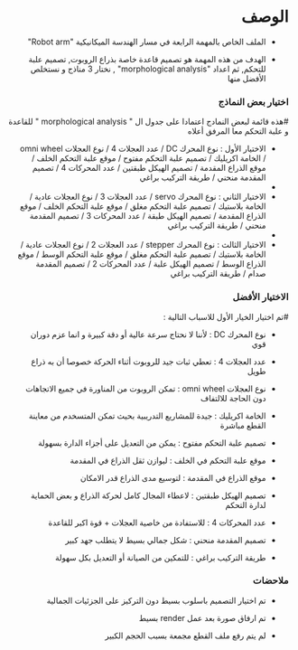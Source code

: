 
<h1 dir="rtl"> الوصف </h1>

<div dir="rtl">

- الملف الخاص بالمهمة الرابعة في مسار الهندسة الميكانيكية  "Robot arm"

- الهدف من هذه المهمة هو تصميم قاعدة خاصة بذراع الروبوت, تصميم علبة للتحكم, ثم اعداد "morphological analysis" , نختار 3 مناذج  و نستخلص الأفضل منها

</div>


<h3 dir="rtl"> اختيار بعض النماذج </h3>

<div dir="rtl">

#هذه قائمة لبعض النمادج اعتمادا على جدول ال " morphological analysis " للقاعدة و علبة التحكم معا المرفق أعلاه
  
- الاختيار الأول : نوع المحرك DC / عدد العجلات 4 / نوع العجلات omni wheel / الخامة اكريليك / تصميم علبة التحكم مفتوح / موقع علبة التحكم الخلف / موقع الذراع المقدمة / تصميم الهيكل طبقتين / عدد المحركات 4 / تصميم المقدمة منحني / طريقة التركيب براغي 
- 
- الاختيار الثاني : نوع المحرك servo / عدد العجلات 3 / نوع العجلات عادية / الخامة بلاستيك / تصميم علبة التحكم مغلق / موقع علبة التحكم الخلف / موقع الذراع المقدمة / تصميم الهيكل طبقة / عدد المحركات 3 / تصميم المقدمة منحني / طريقة التركيب براغي
- 
- الاختيار الثالث : نوع المحرك stepper / عدد العجلات 2 / نوع العجلات عادية / الخامة بلاستيك / تصميم علبة التحكم مغلق / موقع علبة التحكم الوسط / موقع الذراع الوسط / تصميم الهيكل علبة / عدد المحركات 2 / تصميم المقدمة صدام / طريقة التركيب براغي

  
</div>


<h3 dir="rtl"> الاختيار الأفضل </h3>

<div dir="rtl">

#تم اختيار الخيار الأول للاسباب التالية :
  
- نوع المحرك DC : لأننا لا نحتاج سرعة عالية أو دقة كبيرة و انما عزم دوران قوي
- عدد العجلات 4 : تعطي ثبات جيد للروبوت أثناء الحركة خصوصا أن به ذراع طويل
- نوع العجلات omni wheel : تمكن الروبوت من المناورة في جميع الاتجاهات دون الحاجة للالتفاف
- الخامة اكريليك : جيدة للمشاريع التدريبية بحيث تمكن المتسخدم من معاينة القطع مباشرة
- تصميم علبة التحكم مفتوح : يمكن من التعديل على أجزاء الدارة بسهولة
- موقع علبة التحكم في الخلف : ليوازن ثقل الذراع في المقدمة
- موقع الذراع في المقدمة : لتوسيع مدى الذراع قدر الامكان
- تصميم الهيكل طبقتين : لاعطاء المجال كامل لحركة الذراع و بعض الحماية لدارة التحكم
- عدد المحركات 4 : للاستفادة من خاصية العجلات + قوة اكبر للقاعدة
- تصميم المقدمة منحني : شكل جمالي بسيط لا يتطلب جهد كبير
- طريقة التركيب براغي : للتمكين من الصيانة أو التعديل بكل سهولة

  </div>
  

<h3 dir="rtl"> ملاحضات </h3>

<div dir="rtl">

- تم اختيار التصميم باسلوب بسيط دون التركيز على الجزئيات الجمالية

- تم ارفاق صورة بعد عمل render بسيط

- لم يتم رفع ملف القطع مجمعة بسبب الحجم الكبير 
  </div>
